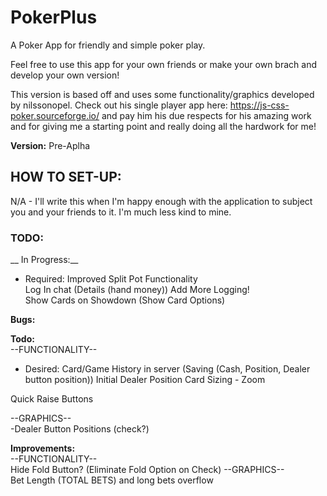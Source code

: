 # PokerPlus

A Poker App for friendly and simple poker play.

Feel free to use this app for your own friends or make your own brach and develop your own version!

This version is based off and uses some functionality/graphics developed by nilssonopel. Check out his single player app here: https://js-css-poker.sourceforge.io/
and pay him his due respects for his amazing work and for giving me a starting point and really doing all the hardwork for me!

__Version:__
Pre-Aplha

## HOW TO SET-UP:
N/A - I'll write this when I'm happy enough with the application to subject you and your friends to it. I'm much less kind to mine.

### TODO:

__ In Progress:__
- Required:
Improved Split Pot Functionality  
Log In chat (Details (hand money)) Add More Logging!  
Show Cards on Showdown (Show Card Options)

__Bugs:__  

__Todo:__  
--FUNCTIONALITY--  

- Desired:
Card/Game History in server (Saving (Cash, Position, Dealer button position))
Initial Dealer Position
Card Sizing - Zoom

Quick Raise Buttons

--GRAPHICS--  
-Dealer Button Positions (check?)

__Improvements:__  
--FUNCTIONALITY--  
Hide Fold Button? (Eliminate Fold Option on Check)
--GRAPHICS--  
Bet Length (TOTAL BETS) and long bets overflow  
